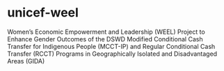 # unicef-weel
Women’s Economic Empowerment and Leadership (WEEL) Project to Enhance Gender Outcomes of the DSWD Modified Conditional Cash Transfer for Indigenous People (MCCT-IP) and Regular Conditional Cash Transfer (RCCT) Programs  in Geographically Isolated and Disadvantaged Areas (GIDA)

